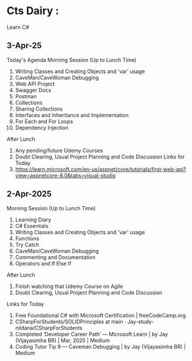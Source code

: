 # Cts Dairy :

Learn C#


## 3-Apr-25

Today's Agenda 
Morning Session (Up to Lunch Time)
 
1. Writing Classes and Creating Objects and 'var' usage
1. CaveMan/CaveWoman Debugging
1. Web API Project
1. Swagger Docs
1. Postman
1. Collections
1. Sharing Collections
1. Interfaces and Inheritance and Implementation
1. For Each and For Loops
1. Dependency Injection
 
After Lunch
1. Any pending/future Udemy Courses
1. Doubt Clearing, Usual Project Planning and Code Discussion
Links for Today
1. https://learn.microsoft.com/en-us/aspnet/core/tutorials/first-web-api?view=aspnetcore-8.0&tabs=visual-studio


## 2-Apr-2025

Morning Session (Up to Lunch Time)

1. Learning Diary
1. C# Essentials 
1. Writing Classes and Creating Objects and 'var' usage
1. Functions
1. Try Catch
1. CaveMan/CaveWoman Debugging
1. Commenting and Documentation
1. Operators and If Else If 

After Lunch
 
1. Finish watching that Udemy Course on Agile
1. Doubt Clearing, Usual Project Planning and Code Discussion
 
Links for Today
 
1. Free Foundational C# with Microsoft Certification | freeCodeCamp.org 
1. CSharpForStudents/SOLIDPrinciples at main · Jay-study-nildana/CSharpForStudents
1. Completed ‘Developer Career Path’ — Microsoft Learn | by Jay (Vijayasimha BR) | Mar, 2025 | Medium
1. Coding Tutor Tip 9 — Caveman Debugging | by Jay (Vijayasimha BR) | Medium



 